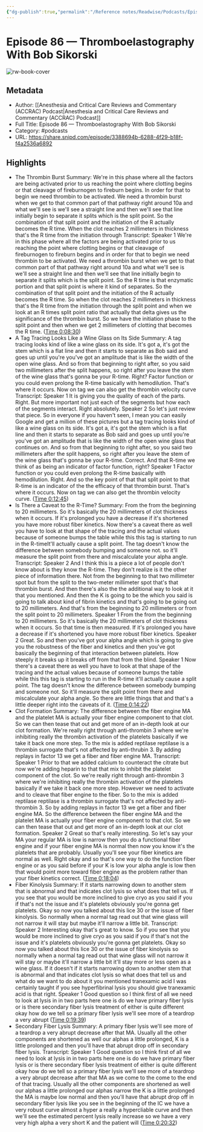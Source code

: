 ```yaml
---
{"dg-publish":true,"permalink":"/Reference notes/Readwise/Podcasts/Episode 86 —  Thromboelastography With Bob Sikorski/"}
---
```


# Episode 86 —  Thromboelastography With Bob Sikorski

![rw-book-cover](https://readwise-assets.s3.amazonaws.com/static/images/article2.74d541386bbf.png)

## Metadata
- Author: [[Anesthesia and Critical Care Reviews and Commentary (ACCRAC) Podcast\|Anesthesia and Critical Care Reviews and Commentary (ACCRAC) Podcast]]
- Full Title: Episode 86 —  Thromboelastography With Bob Sikorski
- Category: #podcasts
- URL: https://share.snipd.com/episode/3388694b-6288-4f29-b18f-f4a2536a6892

## Highlights
- The Thrombin Burst
  Summary:
  We're in this phase where all the factors are being activated prior to us reaching the point where clotting begins or that cleavage of fireburnogen to fireburn begins. In order for that to begin we need thrombin to be activated. We need a thrombin burst when we get to that common part of that pathway right around 10a and what we'll see is we'll see a straight line and then we'll see that line initially begin to separate it splits which is the split point. So the combination of that split point and the initiation of the R actually becomes the R time. When the clot reaches 2 millimeters in thickness that's the R time from the initiation through
  Transcript:
  Speaker 1
  We're in this phase where all the factors are being activated prior to us reaching the point where clotting begins or that cleavage of fireburnogen to fireburn begins and in order for that to begin we need thrombin to be activated. We need a thrombin burst when we get to that common part of that pathway right around 10a and what we'll see is we'll see a straight line and then we'll see that line initially begin to separate it splits which is the split point. So the R time is that enzymatic portion and that split point is where it kind of separates. So the combination of that split point and the initiation of the R actually becomes the R time. So when the clot reaches 2 millimeters in thickness that's the R time from the initiation through the split point and when we look at an R times split point ratio that actually that delta gives us the significance of the thrombin burst. So we have the initiation phase to the split point and then when we get 2 millimeters of clotting that becomes the R time. ([Time 0:08:30](https://share.snipd.com/snip/db1c9af2-3e67-4458-9792-94936161b563))
- A Tag Tracing Looks Like a Wine Glass on Its Side
  Summary:
  A tag tracing looks kind of like a wine glass on its side. It's got a, it's got the stem which is a flat line and then it starts to separate as Bob said and goes up until you're you've got an amplitude that is like the width of the open wine glass. And so from that beginning to right after, so you said two millimeters after the split happens, so right after you leave the stem of the wine glass that's gonna be your R-time. Right? Factor function or you could even prolong the R-time basically with hemodilution. That's where it occurs. Now on tag we can also get the thrombin velocity curve
  Transcript:
  Speaker 1
  It is giving you the quality of each of the parts. Right. But more important not just each of the segments but how each of the segments interact. Right absolutely.
  Speaker 2
  So let's just review that piece. So in everyone if you haven't seen, I mean you can easily Google and get a million of these pictures but a tag tracing looks kind of like a wine glass on its side. It's got a, it's got the stem which is a flat line and then it starts to separate as Bob said and goes up until you're you've got an amplitude that is like the width of the open wine glass that continues on. And so from that beginning to right after, so you said two millimeters after the split happens, so right after you leave the stem of the wine glass that's gonna be your R-time. Correct. And that R-time we think of as being an indicator of factor function, right?
  Speaker 1
  Factor function or you could even prolong the R-time basically with hemodilution. Right. And so the key point of that that split point to that R-time is an indicator of the the efficacy of that thrombin burst. That's where it occurs. Now on tag we can also get the thrombin velocity curve. ([Time 0:12:45](https://share.snipd.com/snip/aa63da6f-b95a-44ce-95c2-908b937243a2))
- Is There a Caveat to the R-Time?
  Summary:
  From the from the beginning to 20 millimeters. So it's basically the 20 millimeters of clot thickness when it occurs. If it's prolonged you have a decrease if it's shortened you have more robust fiber kinetics. Now there's a caveat there as well you have to look at that shape of the tracing and the actual values because of someone bumps the table while this this tag is starting to run in the R-timeIt'll actually cause a split point. The tag doesn't know the difference between somebody bumping and someone not. so it'll measure the split point from there and miscalculate your alpha angle.
  Transcript:
  Speaker 2
  And I think this is a piece a lot of people don't know about is they know the R-time. They don't realize is it the other piece of information there. Not from the beginning to that two millimeter spot but from the split to the two-meter millimeter spot that's that thrombin burst. And then there's also the the additional way to look at it that you mentioned. And then the K is going to be the which you said is going to talk about kind of fibrin kinetics and that's going to be going out to 20 millimeters. And that's from the beginning to 20 millimeters or from the split point to 20 millimeters.
  Speaker 1
  From the from the beginning to 20 millimeters. So it's basically the 20 millimeters of clot thickness when it occurs. So that time is then measured. If it's prolonged you have a decrease if it's shortened you have more robust fiber kinetics.
  Speaker 2
  Great. So and then you've got your alpha angle which is going to give you the robustness of the fiber and kinetics and then you've got basically the beginning of that interaction between platelets. How steeply it breaks up it breaks off from that from the blind.
  Speaker 1
  Now there's a caveat there as well you have to look at that shape of the tracing and the actual values because of someone bumps the table while this this tag is starting to run in the R-time it'll actually cause a split point. The tag doesn't know the difference between somebody bumping and someone not. So it'll measure the split point from there and miscalculate your alpha angle. So there are little things that and that's a little deeper right into the caveats of it. ([Time 0:14:22](https://share.snipd.com/snip/773615b7-68a2-4381-ae2a-94d9494ba338))
- Clot Formation
  Summary:
  The difference between the fiber engine MA and the platelet MA is actually your fiber engine component to that clot. So we can then tease that out and get more of an in-depth look at our clot formation. We're really right through anti-thrombin 3 where we're inhibiting really the thrombin activation of the platelets basically if we take it back one more step. To the mix is added reptilase reptilase is a thrombin surrogate that's not affected by anti-thrubin 3. By adding replays in factor 13 we get a fiber and fiber engine MA.
  Transcript:
  Speaker 1
  Prior to that we added calcium to counteract the citrate but now we're adding heparin to that that mix to inhibit the platelet component of the clot. So we're really right through anti-thrombin 3 where we're inhibiting really the thrombin activation of the platelets basically if we take it back one more step. However we need to activate and to cleave that fiber engine to the fiber. So to the mix is added reptilase reptilase is a thrombin surrogate that's not affected by anti-thrombin 3. So by adding replays in factor 13 we get a fiber and fiber engine MA. So the difference between the fiber engine MA and the platelet MA is actually your fiber engine component to that clot. So we can then tease that out and get more of an in-depth look at our clot formation.
  Speaker 2
  Great so that's really interesting. So let's say your MA your regular MA is low is narrow then you do a functional fiber engine and if your fiber engine MA is normal then now you know it's the platelets that are probably. Usually you'll see your fiber kinetics are normal as well. Right okay and so that's one way to do the function fiber engine or as you said before if your K is low your alpha angle is low then that would point more toward fiber engine as the problem rather than your fiber kinetics correct. ([Time 0:18:04](https://share.snipd.com/snip/4623d3d1-afb2-4e77-8a9a-988864a2b55b))
- Fiber Kinolysis
  Summary:
  If it starts narrowing down to another stem that is abnormal and that indicates clot lysis so what does that tell us. If you see that you would be more inclined to give cryo as you said if you if that's not the issue and it's platelets obviously you're gonna get platelets. Okay so now you talked about this lice 30 or the issue of fiber kinolysis. So normally when a normal tag read out that wine glass will not narrow it will stay but maybe it'll narrow a little bit.
  Transcript:
  Speaker 2
  Interesting okay that's great to know. So if you see that you would be more inclined to give cryo as you said if you if that's not the issue and it's platelets obviously you're gonna get platelets. Okay so now you talked about this lice 30 or the issue of fiber kinolysis so normally when a normal tag read out that wine glass will not narrow it will stay or maybe it'll narrow a little bit it'll stay more or less open as a wine glass. If it doesn't if it starts narrowing down to another stem that is abnormal and that indicates clot lysis so what does that tell us and what do we want to do about it you mentioned tranexamic acid I was certainly taught if you see hyperfibrinal lysis you should give tranexamic acid is that right.
  Speaker 1
  Good question so I think first of all we need to look at lysis in in two parts here one is do we have primary fiber lysis or is there secondary fiber lysis treatment of either is quite different okay how do we tell so a primary fiber lysis we'll see more of a teardrop a very abrupt ([Time 0:19:39](https://share.snipd.com/snip/fcd48471-bfbd-403c-a227-1766c67c165b))
- Secondary Fiber Lysis
  Summary:
  A primary fiber lysis we'll see more of a teardrop a very abrupt decrease after that MA. Usually all the other components are shortened as well our alphas a little prolonged, K is a little prolonged and then you'll have that abrupt drop off in secondary fiber lysis.
  Transcript:
  Speaker 1
  Good question so I think first of all we need to look at lysis in in two parts here one is do we have primary fiber lysis or is there secondary fiber lysis treatment of either is quite different okay how do we tell so a primary fiber lysis we'll see more of a teardrop a very abrupt decrease after that MA as we come to the come to the end of that tracing. Usually all the other components are shortened as well our alphas a little prolonged our alphas narrow the K is a little prolonged the MA is maybe low normal and then you'll have that abrupt drop off in secondary fiber lysis like you see in the beginning of the IC we have a very robust curve almost a hyper a really a hypercliable curve and then we'll see the estimated percent lysis really increase so we have a very very high alpha a very short K and the patient will ([Time 0:20:32](https://share.snipd.com/snip/f32478fb-f4fa-4f3b-8834-7f6184a3f9b2))
